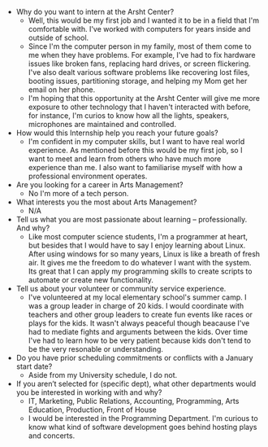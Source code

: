 -   Why do you want to intern at the Arsht Center?
	- Well, this would be my first job and I wanted it to be in a field that I'm comfortable with. I've worked with computers for years inside and outside of school. 
	- Since I'm the computer person in my family, most of them come to me when they have problems. For example, I've had to fix hardware issues like broken fans, replacing hard drives, or screen flickering. I've also dealt various software problems like recovering lost files, booting issues, partitioning storage, and helping my Mom get her email on her phone.
	- I'm hoping that this opportunity at the Arsht Center will give me more exposure to other technology that I haven't interacted with before, for instance, I'm curios to know how all the lights, speakers, microphones are maintained and controlled.
-   How would this Internship help you reach your future goals?
	- I'm confident in my computer skills, but I want to have real world experience. As mentioned before this would be my first job, so I want to meet and learn from others who have much more experience than me. I also want to familiarise myself with  how a professional environment operates.
-   Are you looking for a career in Arts Management? 
	- No I'm more of a tech person.
-   What interests you the most about Arts Management?
	- N/A
-   Tell us what you are most passionate about learning – professionally. And why?
	- Like most computer science students, I'm a programmer at heart, but besides that I would have to say I enjoy learning about Linux. After using windows for so many years, Linux is like a breath of fresh air. It gives me the freedom to do whatever I want with the system. Its great that I can apply my programming skills to create scripts to automate or create new functionality. 
-   Tell us about your volunteer or community service experience.
	- I've volunteered at my local elementary school's summer camp. I was a group leader in charge of 20 kids. I would coordinate with teachers and other group leaders to create fun events like races or plays for the kids. It wasn't always peaceful though beacause I've had to mediate fights and arguments between the kids. Over time I've had to learn how to be very patient because kids don't tend to be the very resonable or understanding. 
-   Do you have prior scheduling commitments or conflicts with a January start date?
	- Aside from my University schedule, I do not. 
-   If you aren’t selected for (specific dept), what other departments would you be interested in working with and why?
	-   IT, Marketing, Public Relations, Accounting, Programming, Arts Education, Production, Front of House
	- I would be interested in the Programming Department. I'm curious to know what kind of software development goes behind hosting plays and concerts. 